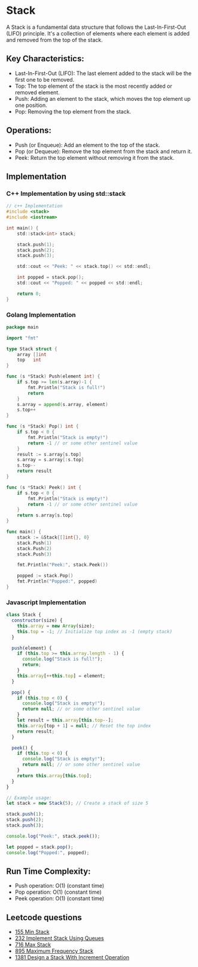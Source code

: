 # Stack

A Stack is a fundamental data structure that follows the Last-In-First-Out (LIFO) principle. It's a collection of elements where each element is added and removed from the top of the stack.

## Key Characteristics:
- Last-In-First-Out (LIFO): The last element added to the stack will be the first one to be removed.
- Top: The top element of the stack is the most recently added or removed element.
- Push: Adding an element to the stack, which moves the top element up one position.
- Pop: Removing the top element from the stack.

## Operations:
- Push (or Enqueue): Add an element to the top of the stack.
- Pop (or Dequeue): Remove the top element from the stack and return it.
- Peek: Return the top element without removing it from the stack.

## Implementation
### C++ Implementation by using std::stack
```c
// c++ Implementation
#include <stack>
#include <iostream>

int main() {
    std::stack<int> stack;

    stack.push(1);
    stack.push(2);
    stack.push(3);

    std::cout << "Peek: " << stack.top() << std::endl;

    int popped = stack.pop();
    std::cout << "Popped: " << popped << std::endl;

    return 0;
}
```

### Golang Implementation
```go
package main

import "fmt"

type Stack struct {
    array []int
    top   int
}

func (s *Stack) Push(element int) {
    if s.top >= len(s.array)-1 {
        fmt.Println("Stack is full!")
        return
    }
    s.array = append(s.array, element)
    s.top++
}

func (s *Stack) Pop() int {
    if s.top < 0 {
        fmt.Println("Stack is empty!")
        return -1 // or some other sentinel value
    }
    result := s.array[s.top]
    s.array = s.array[:s.top]
    s.top--
    return result
}

func (s *Stack) Peek() int {
    if s.top < 0 {
        fmt.Println("Stack is empty!")
        return -1 // or some other sentinel value
    }
    return s.array[s.top]
}

func main() {
    stack := &Stack{[]int{}, 0}
    stack.Push(1)
    stack.Push(2)
    stack.Push(3)

    fmt.Println("Peek:", stack.Peek())

    popped := stack.Pop()
    fmt.Println("Popped:", popped)
}
```

### Javascript Implementation
```javascript
class Stack {
  constructor(size) {
    this.array = new Array(size);
    this.top = -1; // Initialize top index as -1 (empty stack)
  }

  push(element) {
    if (this.top >= this.array.length - 1) {
      console.log("Stack is full!");
      return;
    }
    this.array[++this.top] = element;
  }

  pop() {
    if (this.top < 0) {
      console.log("Stack is empty!");
      return null; // or some other sentinel value
    }
    let result = this.array[this.top--];
    this.array[top + 1] = null; // Reset the top index
    return result;
  }

  peek() {
    if (this.top < 0) {
      console.log("Stack is empty!");
      return null; // or some other sentinel value
    }
    return this.array[this.top];
  }
}

// Example usage:
let stack = new Stack(5); // Create a stack of size 5

stack.push(1);
stack.push(2);
stack.push(3);

console.log("Peek:", stack.peek());

let popped = stack.pop();
console.log("Popped:", popped);
```

## Run Time Complexity:
- Push operation: O(1) (constant time)
- Pop operation: O(1) (constant time)
- Peek operation: O(1) (constant time)

## Leetcode questions
- [155 Min Stack](../../leetcode_questions/23_merge_k_sorted_lists.md)
- [232 Implement Stack Using Queues](../../leetcode_questions/232_implement_stack_using_queues.md)
- [716 Max Stack](../../leetcode_questions/716_max_stack.md)
- [895 Maximum Frequency Stack](../../leetcode_questions/895_maximum_frequency_stack.md)
- [1381 Design a Stack With Increment Operation](../../leetcode_questions/1381_design_a_stack_with_increment_operation.md)
